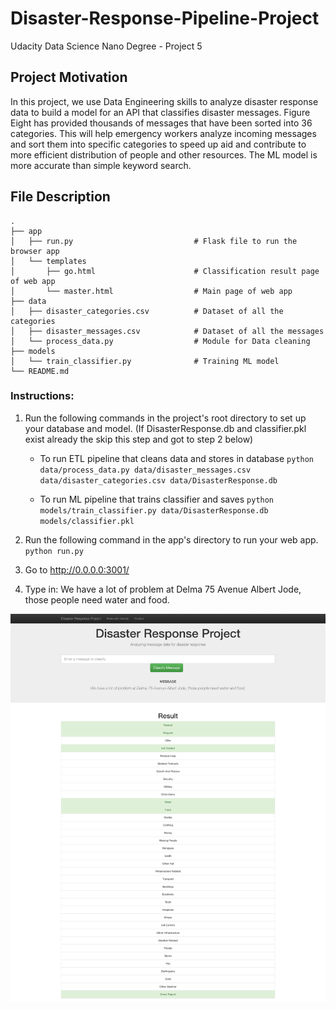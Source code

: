 # Disaster-Response-Pipeline-Project
Udacity Data Science Nano Degree - Project 5

## Project Motivation

In this project, we use Data Engineering skills to analyze disaster response data to build a model for an API that classifies disaster messages.
Figure Eight has provided thousands of messages that have been sorted into 36 categories. This will help emergency workers analyze incoming messages and sort them into specific categories to speed up aid and contribute to more efficient distribution of people and other resources. The ML model is more accurate than simple keyword search.

## File Description

    .
    ├── app     
    │   ├── run.py                           # Flask file to run the browser app
    │   └── templates   
    │       ├── go.html                      # Classification result page of web app
    │       └── master.html                  # Main page of web app    
    ├── data                   
    │   ├── disaster_categories.csv          # Dataset of all the categories  
    │   ├── disaster_messages.csv            # Dataset of all the messages
    │   └── process_data.py                  # Module for Data cleaning
    ├── models
    │   └── train_classifier.py              # Training ML model           
    └── README.md

### Instructions: 
1. Run the following commands in the project's root directory to set up your database and model.
    (If DisasterResponse.db and classifier.pkl exist already the skip this step and got to step 2 below)

    - To run ETL pipeline that cleans data and stores in database
        `python data/process_data.py data/disaster_messages.csv data/disaster_categories.csv data/DisasterResponse.db`

    - To run ML pipeline that trains classifier and saves
        `python models/train_classifier.py data/DisasterResponse.db models/classifier.pkl`

2. Run the following command in the app's directory to run your web app.
    `python run.py`

3. Go to http://0.0.0.0:3001/

4. Type in: We have a lot of problem at Delma 75 Avenue Albert Jode, those people need water and food.

![ScreenShot](Project5Screenshot.png)

